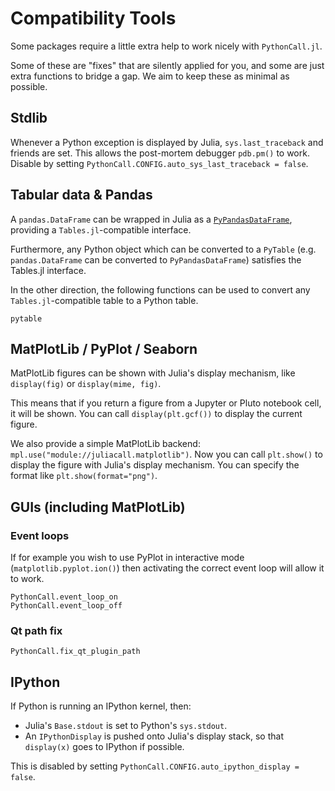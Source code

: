 # Compatibility Tools

Some packages require a little extra help to work nicely with `PythonCall.jl`.

Some of these are "fixes" that are silently applied for you, and some are just extra functions to bridge a gap. We aim to keep these as minimal as possible.

## Stdlib

Whenever a Python exception is displayed by Julia, `sys.last_traceback` and friends are set. This allows the post-mortem debugger `pdb.pm()` to work. Disable by setting `PythonCall.CONFIG.auto_sys_last_traceback = false`.

## Tabular data & Pandas

A `pandas.DataFrame` can be wrapped in Julia as a [`PyPandasDataFrame`](@ref), providing a `Tables.jl`-compatible interface.

Furthermore, any Python object which can be converted to a `PyTable` (e.g. `pandas.DataFrame` can be converted to `PyPandasDataFrame`) satisfies the Tables.jl interface.

In the other direction, the following functions can be used to convert any `Tables.jl`-compatible table to a Python table.

```@docs
pytable
```

## MatPlotLib / PyPlot / Seaborn

MatPlotLib figures can be shown with Julia's display mechanism,
like `display(fig)` or `display(mime, fig)`.

This means that if you return a figure from a Jupyter or Pluto notebook cell,
it will be shown. You can call `display(plt.gcf())` to display the current figure.

We also provide a simple MatPlotLib backend: `mpl.use("module://juliacall.matplotlib")`.
Now you can call `plt.show()` to display the figure with Julia's display mechanism.
You can specify the format like `plt.show(format="png")`.

## GUIs (including MatPlotLib)

### Event loops

If for example you wish to use PyPlot in interactive mode (`matplotlib.pyplot.ion()`)
then activating the correct event loop will allow it to work.

```@docs
PythonCall.event_loop_on
PythonCall.event_loop_off
```

### Qt path fix

```@docs
PythonCall.fix_qt_plugin_path
```

## IPython

If Python is running an IPython kernel, then:
- Julia's `Base.stdout` is set to Python's `sys.stdout`.
- An `IPythonDisplay` is pushed onto Julia's display stack, so that `display(x)` goes to IPython if possible.

This is disabled by setting `PythonCall.CONFIG.auto_ipython_display = false`.
